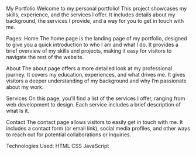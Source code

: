 My Portfolio
Welcome to my personal portfolio! This project showcases my skills, experience, and the services I offer. It includes details about my background, the services I provide, and a way for you to get in touch with me.

Pages:
Home
The home page is the landing page of my portfolio, designed to give you a quick introduction to who I am and what I do. It provides a brief overview of my skills and projects, making it easy for visitors to navigate the rest of the website.

About
The about page offers a more detailed look at my professional journey. It covers my education, experiences, and what drives me. It gives visitors a deeper understanding of my background and why I’m passionate about my work.

Services
On this page, you'll find a list of the services I offer, ranging from web development to design. Each service includes a brief description of what Is it.

Contact
The contact page allows visitors to easily get in touch with me. It includes a contact form (or email link), social media profiles, and other ways to reach out for potential collaborations or inquiries.

Technologies Used:
HTML
CSS
JavaScript 


